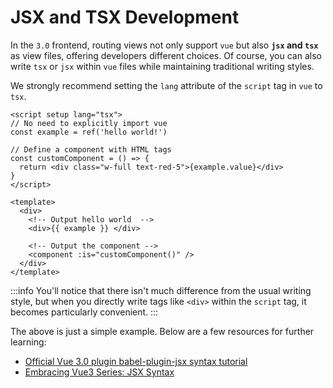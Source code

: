 # JSX and TSX Development

In the `3.0` frontend, routing views not only support `vue` but also **`jsx` and `tsx`** as view files, offering developers different choices. Of course, you can also write `tsx` or `jsx` within `vue` files while maintaining traditional writing styles.

We strongly recommend setting the `lang` attribute of the `script` tag in `vue` to `tsx`.

```vue
<script setup lang="tsx">
// No need to explicitly import vue
const example = ref('hello world!')  
 
// Define a component with HTML tags
const customComponent = () => {
  return <div class="w-full text-red-5">{example.value}</div> 
}
</script>

<template>
  <div>
    <!-- Output hello world  -->
    <div>{{ example }} </div>
    
    <!-- Output the component -->
    <component :is="customComponent()" />
  </div>
</template>
```

:::info
You'll notice that there isn't much difference from the usual writing style, but when you directly write tags like `<div>` within the `script` tag, it becomes particularly convenient.
:::

The above is just a simple example. Below are a few resources for further learning:
- [Official Vue 3.0 plugin babel-plugin-jsx syntax tutorial](https://github.com/vuejs/babel-plugin-jsx#syntax)
- [Embracing Vue3 Series: JSX Syntax](https://juejin.cn/post/6846687592138670094)